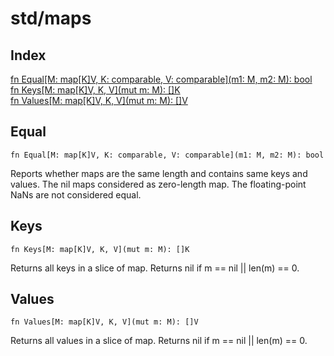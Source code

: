 # std/maps

## Index

[fn Equal\[M: map\[K\]V, K: comparable, V: comparable\]\(m1: M, m2: M\): bool](#equal)\
[fn Keys\[M: map\[K\]V, K, V\]\(mut m: M\): \[\]K](#keys)\
[fn Values\[M: map\[K\]V, K, V\]\(mut m: M\): \[\]V](#values)



## Equal
```jule
fn Equal[M: map[K]V, K: comparable, V: comparable](m1: M, m2: M): bool
```
Reports whether maps are the same length and contains same keys and values\. The nil maps considered as zero\-length map\. The floating\-point NaNs are not considered equal\.

## Keys
```jule
fn Keys[M: map[K]V, K, V](mut m: M): []K
```
Returns all keys in a slice of map\. Returns nil if m == nil \|\| len\(m\) == 0\.

## Values
```jule
fn Values[M: map[K]V, K, V](mut m: M): []V
```
Returns all values in a slice of map\. Returns nil if m == nil \|\| len\(m\) == 0\.